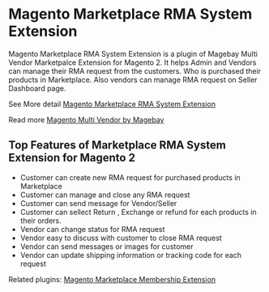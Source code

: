 # Magento Marketplace RMA System Extension
Magento Marketplace RMA System Extension is a plugin of Magebay Multi Vendor Marketpalce Extension for Magento 2. It helps Admin and Vendors can manage their RMA request from the customers. Who is purchased their products in Marketplace. Also vendors can manage RMA request on Seller Dashboard page.

See More detail [Magento Marketplace RMA System Extension](https://www.magebay.com/magento-marketplace-rma-system)

Read more [Magento Multi Vendor by Magebay](https://www.magebay.com/magento-multi-vendor-marketplace-extension)

## Top Features of Marketplace RMA System Extension for Magento 2
- Customer can create new RMA request for purchased products in Marketplace
- Customer can manage and close any RMA request
- Customer can send message for Vendor/Seller
- Customer can sellect Return , Exchange or refund for each products in their orders.
- Vendor can change status for RMA request
- Vendor easy to discuss with customer to close RMA request
- Vendor can send messages or images for customer
- Vendor can update shipping information or tracking code for each request

Related plugins: [Magento Marketplace Membership Extension](https://github.com/magebaycom/magento-marketplace-membership-extension)



